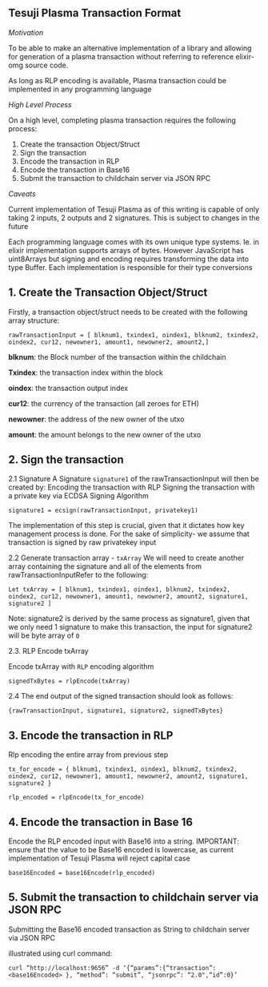 ## Tesuji Plasma Transaction Format

*Motivation*

To be able to make an alternative implementation of a library and allowing for generation of a plasma transaction without referring to reference elixir-omg source code.

As long as RLP encoding is available, Plasma transaction could be implemented in any programming language

*High Level Process*

On a high level, completing plasma transaction requires the following process:

1. Create the transaction Object/Struct
2. Sign the transaction 
3. Encode the transaction in RLP 
4. Encode the transaction in Base16
5. Submit the transaction to childchain server via JSON RPC

*Caveats*

Current implementation of Tesuji Plasma as of this writing is capable of only taking 2 inputs, 2 outputs and 2 signatures. This is subject to changes in the future

Each programming language comes with its own unique type systems. Ie. in elixir implementation supports arrays of bytes. However JavaScript has uint8Arrays but signing and encoding requires transforming the data into type Buffer. Each implementation is responsible for their type conversions


## 1. Create the Transaction Object/Struct

Firstly, a transaction object/struct needs to be created with the following array structure:
	
```
rawTransactionInput = [ blknum1, txindex1, oindex1, blknum2, txindex2, oindex2, cur12, newowner1, amount1, newowner2, amount2,]
```

**blknum**: the Block number of the transaction within the childchain  

**Txindex**: the transaction index within the block 
  
**oindex**: the transaction output index

**cur12**: the currency of the transaction (all zeroes for ETH)

**newowner**: the address of the new owner of the utxo

**amount**: the amount belongs to the new owner of the utxo

## 2. Sign the transaction 

2.1 Signature 
A Signature  `signature1` of the rawTransactionInput will then be created by:
Encoding the transaction with RLP
Signing the transaction with a private key via ECDSA Signing Algorithm 

```
signature1 = ecsign(rawTransactionInput, privatekey1)
```

The implementation of this step is crucial, given that it dictates how key management process is done. For the sake of simplicity- we assume that transaction is signed by raw privatekey input

2.2 Generate transaction array - `txArray`
We will need to create another array containing the signature and all of the elements from rawTransactionInputRefer to the following:

```
Let txArray = [ blknum1, txindex1, oindex1, blknum2, txindex2, oindex2, cur12, newowner1, amount1, newowner2, amount2, signature1, signature2 ]
```

Note: signature2 is derived by the same process as signature1, given that we only need 1 signature to make this transaction, the input for signature2 will be byte array of `0`

2.3. RLP Encode txArray

Encode txArray with `RLP` encoding algorithm

```
signedTxBytes = rlpEncode(txArray)
```

2.4 The end output of the signed transaction should look as follows:
```
{rawTransactionInput, signature1, signature2, signedTxBytes}
```

## 3. Encode the transaction in RLP

Rlp encoding the entire array from previous step
```
tx_for_encode = { blknum1, txindex1, oindex1, blknum2, txindex2, oindex2, cur12, newowner1, amount1, newowner2, amount2, signature1, signature2 }

rlp_encoded = rlpEncode(tx_for_encode)
```

## 4. Encode the  transaction in Base 16

Encode the RLP encoded input with Base16 into a string.
IMPORTANT: ensure that the value to be Base16 encoded is lowercase, as current  implementation of Tesuji Plasma will reject capital case

```
base16Encoded = base16Encode(rlp_encoded)
```

## 5. Submit the transaction to childchain server via JSON RPC

Submitting the Base16 encoded transaction as String to childchain server via JSON RPC

illustrated using curl command:
```
curl “http://localhost:9656” -d ‘{“params”:{“transaction”: <base16Encoded> }, “method”: “submit”, “jsonrpc”: “2.0",“id”:0}’
```


